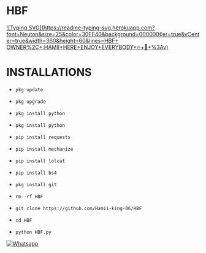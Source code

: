 # HBF
[![Typing SVG](https://readme-typing-svg.herokuapp.com?font=Neuton&size=25&color=30FF40&background=000000¢er=true&vCenter=true&width=360&height=60&lines=HBF+ OWNER%2C+:HAMII+HERE+ENJOY+EVERYBODY+🔥+🤙+%3Av)](https://git.io/typing-svg)




# INSTALLATIONS
- `pkg update`

- `pkg upgrade`

- `pkg install python`

- `pkg install python`

- `pip install requests`

- `pip install mechanize`

- `pip install lolcat`

- `pip install bs4`

- `pkg install git`

- `rm -rf HBF`

- `git clone https://github.com/Hamii-king-06/HBF`

 - `cd HBF`

- `python HBF.py`








 [![Whatsapp](https://img.shields.io/badge/Whatsapp-HAMII-deepgreen?style=flat-square&logo=whatsapp)](https://wa.me/+994401314689)
